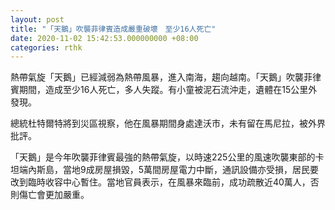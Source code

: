 ```yaml
---
layout: post
title: "「天鵝」吹襲菲律賓造成嚴重破壞　至少16人死亡"
date: 2020-11-02 15:42:53.000000000 +08:00
categories: rthk
---
```


熱帶氣旋「天鵝」已經減弱為熱帶風暴，進入南海，趨向越南。「天鵝」吹襲菲律賓期間，造成至少16人死亡，多人失蹤。有小童被泥石流沖走，遺體在15公里外發現。

總統杜特爾特將到災區視察，他在風暴期間身處達沃市，未有留在馬尼拉，被外界批評。

「天鵝」是今年吹襲菲律賓最強的熱帶氣旋，以時速225公里的風速吹襲東部的卡坦端內斯島，當地9成房屋損毀，5萬間房屋電力中斷，通訊設備亦受損，居民要改到臨時收容中心暫住。當地官員表示，在風暴來臨前，成功疏散近40萬人，否則傷亡會更加嚴重。
